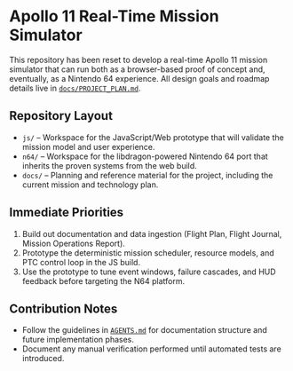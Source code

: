 # Apollo 11 Real-Time Mission Simulator

This repository has been reset to develop a real-time Apollo 11 mission simulator that can run both as a browser-based proof of concept and, eventually, as a Nintendo 64 experience. All design goals and roadmap details live in [`docs/PROJECT_PLAN.md`](docs/PROJECT_PLAN.md).

## Repository Layout
- `js/` – Workspace for the JavaScript/Web prototype that will validate the mission model and user experience.
- `n64/` – Workspace for the libdragon-powered Nintendo 64 port that inherits the proven systems from the web build.
- `docs/` – Planning and reference material for the project, including the current mission and technology plan.

## Immediate Priorities
1. Build out documentation and data ingestion (Flight Plan, Flight Journal, Mission Operations Report).
2. Prototype the deterministic mission scheduler, resource models, and PTC control loop in the JS build.
3. Use the prototype to tune event windows, failure cascades, and HUD feedback before targeting the N64 platform.

## Contribution Notes
- Follow the guidelines in [`AGENTS.md`](AGENTS.md) for documentation structure and future implementation phases.
- Document any manual verification performed until automated tests are introduced.
